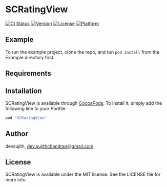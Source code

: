 # SCRatingView

[![CI Status](http://img.shields.io/travis/devsujith/SCRatingView.svg?style=flat)](https://travis-ci.org/devsujith/SCRatingView)
[![Version](https://img.shields.io/cocoapods/v/SCRatingView.svg?style=flat)](http://cocoapods.org/pods/SCRatingView)
[![License](https://img.shields.io/cocoapods/l/SCRatingView.svg?style=flat)](http://cocoapods.org/pods/SCRatingView)
[![Platform](https://img.shields.io/cocoapods/p/SCRatingView.svg?style=flat)](http://cocoapods.org/pods/SCRatingView)

## Example

To run the example project, clone the repo, and run `pod install` from the Example directory first.

## Requirements

## Installation

SCRatingView is available through [CocoaPods](http://cocoapods.org). To install
it, simply add the following line to your Podfile:

```ruby
pod "SCRatingView"
```

## Author

devsujith, dev.sujithchandran@gmail.com

## License

SCRatingView is available under the MIT license. See the LICENSE file for more info.
